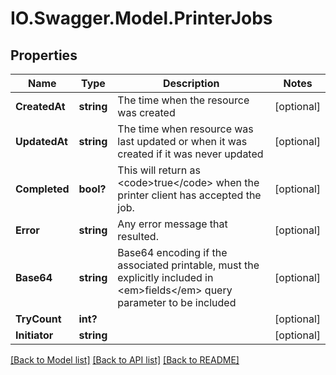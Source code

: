 # IO.Swagger.Model.PrinterJobs
## Properties

Name | Type | Description | Notes
------------ | ------------- | ------------- | -------------
**CreatedAt** | **string** | The time when the resource was created | [optional] 
**UpdatedAt** | **string** | The time when resource was last updated or when it was created if it was never updated | [optional] 
**Completed** | **bool?** | This will return as &lt;code&gt;true&lt;/code&gt; when the printer client has accepted the job. | [optional] 
**Error** | **string** | Any error message that resulted. | [optional] 
**Base64** | **string** | Base64 encoding if the associated printable, must the explicitly included in &lt;em&gt;fields&lt;/em&gt; query parameter to be included | [optional] 
**TryCount** | **int?** |  | [optional] 
**Initiator** | **string** |  | [optional] 

[[Back to Model list]](../README.md#documentation-for-models) [[Back to API list]](../README.md#documentation-for-api-endpoints) [[Back to README]](../README.md)

